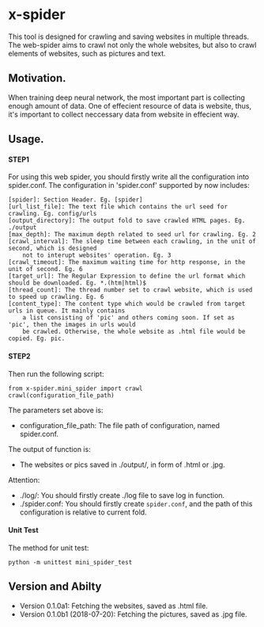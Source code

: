 # x-spider
This tool is designed for crawling and saving websites in multiple threads.
The web-spider aims to crawl not only the whole websites, but also to crawl elements of websites, such as pictures and text.

## Motivation.
When training deep neural network, the most important part is collecting enough amount of data.
One of effecient resource of data is website, thus, it's important to collect neccessary data from website in effecient way.

## Usage.
#### STEP1

For using this web spider, you should firstly write all the configuration into spider.conf. 
The configuration in 'spider.conf' supported by now includes:

    [spider]: Section Header. Eg. [spider]
    [url_list_file]: The text file which contains the url seed for crawling. Eg. config/urls
    [output_directory]: The output fold to save crawled HTML pages. Eg. ./output
    [max_depth]: The maximum depth related to seed url for crawling. Eg. 2
    [crawl_interval]: The sleep time between each crawling, in the unit of second, which is designed 
        not to interupt websites' operation. Eg. 3
    [crawl_timeout]: The maximum waiting time for http response, in the unit of second. Eg. 6
    [target_url]: The Regular Expression to define the url format which should be downloaded. Eg. *.(htm|html)$
    [thread_count]: The thread number set to crawl website, which is used to speed up crawling. Eg. 6
    [content_type]: The content type which would be crawled from target urls in queue. It mainly contains 
        a list consisting of 'pic' and others coming soon. If set as 'pic', then the images in urls would 
        be crawled. Otherwise, the whole website as .html file would be copied. Eg. pic. 


#### STEP2

Then run the following script:
    
    from x-spider.mini_spider import crawl
    crawl(configuration_file_path)
    
The parameters set above is:
- configuration_file_path: The file path of configuration, named spider.conf.

The output of function is:
- The websites or pics saved in ./output/, in form of .html or .jpg.

Attention:
- ./log/: You should firstly create ./log file to save log in function.
- ./spider.conf: You should firstly create `spider.conf`, and the path of this configuration is relative to current fold.

#### Unit Test

The method for unit test:
    
    python -m unittest mini_spider_test


## Version and Abilty
  - Version 0.1.0a1:  Fetching the websites, saved as .html file.
  - Version 0.1.0b1 (2018-07-20):  Fetching the pictures, saved as .jpg file.

